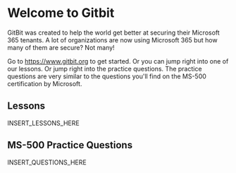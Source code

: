 # Welcome to Gitbit

GitBit was created to help the world get better at securing their Microsoft 365 tenants. A lot of organizations are now using Microsoft 365 but how many of them are secure? Not many!

Go to https://www.gitbit.org to get started. Or you can jump right into one of our lessons. Or jump right into the practice questions. The practice questions are very similar to the questions you'll find on the MS-500 certification by Microsoft.

## Lessons

INSERT_LESSONS_HERE

## MS-500 Practice Questions

INSERT_QUESTIONS_HERE
